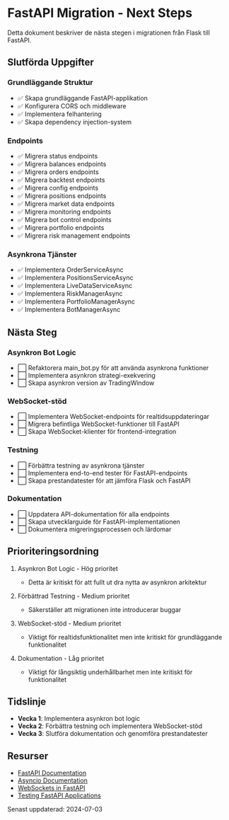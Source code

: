 # FastAPI Migration - Next Steps

Detta dokument beskriver de nästa stegen i migrationen från Flask till FastAPI.

## Slutförda Uppgifter

### Grundläggande Struktur
- ✅ Skapa grundläggande FastAPI-applikation
- ✅ Konfigurera CORS och middleware
- ✅ Implementera felhantering
- ✅ Skapa dependency injection-system

### Endpoints
- ✅ Migrera status endpoints
- ✅ Migrera balances endpoints
- ✅ Migrera orders endpoints
- ✅ Migrera backtest endpoints
- ✅ Migrera config endpoints
- ✅ Migrera positions endpoints
- ✅ Migrera market data endpoints
- ✅ Migrera monitoring endpoints
- ✅ Migrera bot control endpoints
- ✅ Migrera portfolio endpoints
- ✅ Migrera risk management endpoints

### Asynkrona Tjänster
- ✅ Implementera OrderServiceAsync
- ✅ Implementera PositionsServiceAsync
- ✅ Implementera LiveDataServiceAsync
- ✅ Implementera RiskManagerAsync
- ✅ Implementera PortfolioManagerAsync
- ✅ Implementera BotManagerAsync

## Nästa Steg

### Asynkron Bot Logic
- ⬜ Refaktorera main_bot.py för att använda asynkrona funktioner
- ⬜ Implementera asynkron strategi-exekvering
- ⬜ Skapa asynkron version av TradingWindow

### WebSocket-stöd
- ⬜ Implementera WebSocket-endpoints för realtidsuppdateringar
- ⬜ Migrera befintliga WebSocket-funktioner till FastAPI
- ⬜ Skapa WebSocket-klienter för frontend-integration

### Testning
- ⬜ Förbättra testning av asynkrona tjänster
- ⬜ Implementera end-to-end tester för FastAPI-endpoints
- ⬜ Skapa prestandatester för att jämföra Flask och FastAPI

### Dokumentation
- ⬜ Uppdatera API-dokumentation för alla endpoints
- ⬜ Skapa utvecklarguide för FastAPI-implementationen
- ⬜ Dokumentera migreringsprocessen och lärdomar

## Prioriteringsordning

1. Asynkron Bot Logic - Hög prioritet
   - Detta är kritiskt för att fullt ut dra nytta av asynkron arkitektur

2. Förbättrad Testning - Medium prioritet
   - Säkerställer att migrationen inte introducerar buggar

3. WebSocket-stöd - Medium prioritet
   - Viktigt för realtidsfunktionalitet men inte kritiskt för grundläggande funktionalitet

4. Dokumentation - Låg prioritet
   - Viktigt för långsiktig underhållbarhet men inte kritiskt för funktionalitet

## Tidslinje

- **Vecka 1**: Implementera asynkron bot logic
- **Vecka 2**: Förbättra testning och implementera WebSocket-stöd
- **Vecka 3**: Slutföra dokumentation och genomföra prestandatester

## Resurser

- [FastAPI Documentation](https://fastapi.tiangolo.com/)
- [Asyncio Documentation](https://docs.python.org/3/library/asyncio.html)
- [WebSockets in FastAPI](https://fastapi.tiangolo.com/advanced/websockets/)
- [Testing FastAPI Applications](https://fastapi.tiangolo.com/tutorial/testing/)

Senast uppdaterad: 2024-07-03 